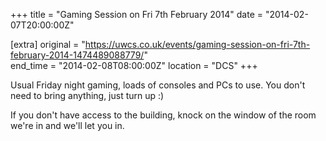 +++
title = "Gaming Session on Fri 7th February 2014"
date = "2014-02-07T20:00:00Z"

[extra]
original = "https://uwcs.co.uk/events/gaming-session-on-fri-7th-february-2014-1474489088779/"    
end_time = "2014-02-08T08:00:00Z"
location = "DCS"
+++

Usual Friday night gaming, loads of consoles and PCs to use. You don't need to bring anything, just turn up :)

If you don't have access to the building, knock on the window of the room we're in and we'll let you in.

